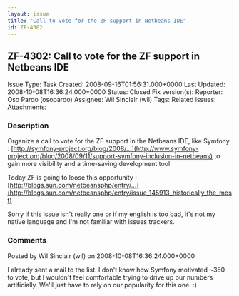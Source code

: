 ```yaml
---
layout: issue
title: "Call to vote for the ZF support in Netbeans IDE"
id: ZF-4302
---
```


ZF-4302: Call to vote for the ZF support in Netbeans IDE
--------------------------------------------------------

 Issue Type: Task Created: 2008-09-16T01:56:31.000+0000 Last Updated: 2008-10-08T16:36:24.000+0000 Status: Closed Fix version(s): 
 Reporter:  Oso Pardo (osopardo)  Assignee:  Wil Sinclair (wil)  Tags: 
 Related issues: 
 Attachments: 
### Description

Organize a call to vote for the ZF support in the Netbeans IDE, like Symfony : [http://symfony-project.org/blog/2008/…](http://www.symfony-project.org/blog/2008/09/11/support-symfony-inclusion-in-netbeans) to gain more visibility and a time-saving development tool

Today ZF is going to loose this opportunity : [http://blogs.sun.com/netbeansphp/entry/…](http://blogs.sun.com/netbeansphp/entry/issue_145913_historically_the_most)

Sorry if this issue isn't really one or if my english is too bad, it's not my native language and I'm not familiar with issues trackers.

 

 

### Comments

Posted by Wil Sinclair (wil) on 2008-10-08T16:36:24.000+0000

I already sent a mail to the list. I don't know how Symfony motivated ~350 to vote, but I wouldn't feel comfortable trying to drive up our numbers artificially. We'll just have to rely on our popularity for this one. :)

 

 